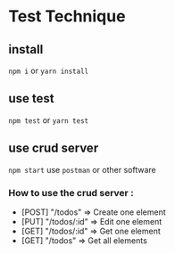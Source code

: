 # Test Technique

## install
`npm i` or `yarn install`

## use test
`npm test` or `yarn test`

## use crud server
`npm start`
use `postman` or other software

### How to use the crud server : 
  - [POST] "/todos"    => Create one element
  - [PUT] "/todos/:id" => Edit one element
  - [GET] "/todos/:id" => Get one element
  - [GET] "/todos"     => Get all elements
  

